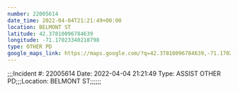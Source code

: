 ```yaml
---
number: 22005614
date_time: 2022-04-04T21:21:49+00:00
location: BELMONT ST
latitude: 42.37810096784639
longitude: -71.17023340218798
type: OTHER PD
google_maps_link: https://maps.google.com/?q=42.37810096784639,-71.17023340218798
---
```


;;;Incident #: 22005614   Date: 2022-04-04 21:21:49   Type: ASSIST OTHER PD;;;Location: BELMONT ST;;;;;;
